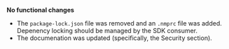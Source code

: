 **No functional changes**

* The ```package-lock.json``` file was removed and an ```.nmprc``` file was added. Depenency locking should be managed by the SDK consumer.
* The documenation was updated (specifically, the Security section).